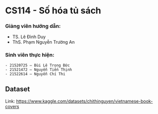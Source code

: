 # CS114 - Số hóa tủ sách
### Giảng viên hướng dẫn:
  - TS. Lê Đình Duy
  - ThS. Phạm Nguyễn Trường An
### Sinh viên thực hiện:
	- 21520725 – Bùi Lê Trọng Đức
	- 21521472 – Nguyễn Tiến Thịnh
	- 21522614 – Nguyễn Chí Thi

## Dataset
Link: https://www.kaggle.com/datasets/chithinguyen/vietnamese-book-covers
